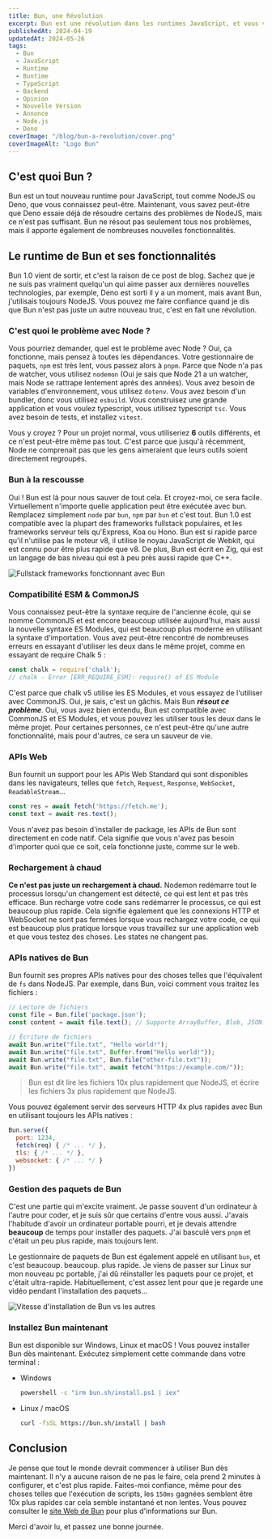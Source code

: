 ```yaml
---
title: Bun, une Révolution
excerpt: Bun est une révolution dans les runtimes JavaScript, et vous vous devez d'être excités. Voici pourquoi.
publishedAt: 2024-04-19
updatedAt: 2024-05-26
tags:
  - Bun
  - JavaScript
  - Runtime
  - Buntime
  - TypeScript
  - Backend
  - Opinion
  - Nouvelle Version
  - Annonce
  - Node.js
  - Deno
coverImage: "/blog/bun-a-revolution/cover.png"
coverImageAlt: "Logo Bun"
---
```


## C'est quoi Bun ?

Bun est un tout nouveau runtime pour JavaScript, tout comme NodeJS ou Deno, que vous connaissez peut-être. Maintenant, vous savez peut-être que Deno essaie déjà de résoudre certains des problèmes de NodeJS, mais ce n'est pas suffisant. Bun ne résout pas seulement tous nos problèmes, mais il apporte également de nombreuses nouvelles fonctionnalités.

## Le runtime de Bun et ses fonctionnalités

Bun 1.0 vient de sortir, et c'est la raison de ce post de blog. Sachez que je ne suis pas vraiment quelqu'un qui aime passer aux dernières nouvelles technologies, par exemple, Deno est sorti il y a un moment, mais avant Bun, j'utilisais toujours NodeJS. Vous pouvez me faire confiance quand je dis que Bun n'est pas juste un autre nouveau truc, c'est en fait une révolution.

### C'est quoi le problème avec Node ?

Vous pourriez demander, quel est le problème avec Node ? Oui, ça fonctionne, mais pensez à toutes les dépendances. Votre gestionnaire de paquets, `npm` est très lent, vous passez alors à `pnpm`. Parce que Node n'a pas de watcher, vous utilisez `nodemon` (Oui je sais que Node 21 a un watcher, mais Node se rattrape lentement après des années). Vous avez besoin de variables d'environnement, vous utilisez `dotenv`. Vous avez besoin d'un bundler, donc vous utilisez `esbuild`. Vous construisez une grande application et vous voulez typescript, vous utilisez typescript `tsc`. Vous avez besoin de tests, et installez `vitest`.

Vous y croyez ? Pour un projet normal, vous utiliseriez **6** outils différents, et ce n'est peut-être même pas tout. C'est parce que jusqu'à récemment, Node ne comprenait pas que les gens aimeraient que leurs outils soient directement regroupés.

### Bun à la rescousse

Oui ! Bun est là pour nous sauver de tout cela. Et croyez-moi, ce sera facile. Virtuellement n'importe quelle application peut être exécutée avec bun. Remplacez simplement `node` par `bun`, `npm` par `bun` et c'est tout. Bun 1.0 est compatible avec la plupart des frameworks fullstack populaires, et les frameworks serveur tels qu'Express, Koa ou Hono. Bun est si rapide parce qu'il n'utilise pas le moteur v8, il utilise le noyau JavaScript de Webkit, qui est connu pour être plus rapide que v8. De plus, Bun est écrit en Zig, qui est un langage de bas niveau qui est à peu près aussi rapide que C++.

![Fullstack frameworks fonctionnant avec Bun]($assets/blog/bun-a-revolution/frameworks.png 'Liste des frameworks')

### Compatibilité ESM & CommonJS

Vous connaissez peut-être la syntaxe require de l'ancienne école, qui se nomme CommonJS et est encore beaucoup utilisée aujourd'hui, mais aussi la nouvelle syntaxe ES Modules, qui est beaucoup plus moderne en utilisant la syntaxe d'importation. Vous avez peut-être rencontré de nombreuses erreurs en essayant d'utiliser les deux dans le même projet, comme en essayant de require Chalk 5 :

```js
const chalk = require('chalk');
// chalk - Error [ERR_REQUIRE_ESM]: require() of ES Module
```

C'est parce que chalk v5 utilise les ES Modules, et vous essayez de l'utiliser avec CommonJS. Oui, je sais, c'est un gâchis. Mais Bun ***résout ce problème***. Oui, vous avez bien entendu, Bun est compatible avec CommonJS et ES Modules, et vous pouvez les utiliser tous les deux dans le même projet. Pour certaines personnes, ce n'est peut-être qu'une autre fonctionnalité, mais pour d'autres, ce sera un sauveur de vie.

### APIs Web

Bun fournit un support pour les APIs Web Standard qui sont disponibles dans les navigateurs, telles que `fetch`, `Request`, `Response`, `WebSocket`, `ReadableStream`...

```js
const res = await fetch('https://fetch.me');
const text = await res.text();
```

Vous n'avez pas besoin d'installer de package, les APIs de Bun sont directement en code natif. Cela signifie que vous n'avez pas besoin d'importer quoi que ce soit, cela fonctionne juste, comme sur le web.

### Rechargement à chaud

**Ce n'est pas juste un rechargement à chaud.** Nodemon redémarre tout le processus lorsqu'un changement est détecté, ce qui est lent et pas très efficace. Bun recharge votre code sans redémarrer le processus, ce qui est beaucoup plus rapide. Cela signifie également que les connexions HTTP et WebSocket ne sont pas fermées lorsque vous rechargez votre code, ce qui est beaucoup plus pratique lorsque vous travaillez sur une application web et que vous testez des choses. Les states ne changent pas.

### APIs natives de Bun

Bun fournit ses propres APIs natives pour des choses telles que l'équivalent de `fs` dans NodeJS. Par exemple, dans Bun, voici comment vous traitez les fichiers :

```js
// Lecture de fichiers
const file = Bun.file('package.json');
const content = await file.text(); // Supporte ArrayBuffer, Blob, JSON...

// Écriture de fichiers
await Bun.write("file.txt", "Hello world!");
await Bun.write("file.txt", Buffer.from("Hello world!"));
await Bun.write("file.txt", Bun.file("other-file.txt"));
await Bun.write("file.txt", await fetch("https://example.com/"));
```

> Bun est dit lire les fichiers 10x plus rapidement que NodeJS, et écrire les fichiers 3x plus rapidement que NodeJS.

Vous pouvez également servir des serveurs HTTP 4x plus rapides avec Bun en utilisant toujours les APIs natives :

```js
Bun.serve({
  port: 1234,
  fetch(req) { /* ... */ },
  tls: { /* ... */ },
  websocket: { /* ... */ }
})
```

### Gestion des paquets de Bun

C'est une partie qui m'excite vraiment. Je passe souvent d'un ordinateur à l'autre pour coder, et je suis sûr que certains d'entre vous aussi. J'avais l'habitude d'avoir un ordinateur portable pourri, et je devais attendre **beaucoup** de temps pour installer des paquets. J'ai basculé vers `pnpm` et c'était un peu plus rapide, mais toujours lent.

Le gestionnaire de paquets de Bun est également appelé en utilisant `bun`, et c'est beaucoup. beaucoup. plus rapide. Je viens de passer sur Linux sur mon nouveau pc portable, j'ai dû réinstaller les paquets pour ce projet, et c'était ultra-rapide. Habituellement, c'est assez lent pour que je regarde une vidéo pendant l'installation des paquets...

![Vitesse d'installation de Bun vs les autres]($assets/blog/bun-a-revolution/installing.png 'Installation speeds')

### Installez Bun maintenant

Bun est disponible sur Windows, Linux et macOS ! Vous pouvez installer Bun dès maintenant. Exécutez simplement cette commande dans votre terminal :

- Windows
  
  ```bash
  powershell -c "irm bun.sh/install.ps1 | iex"
  ```

- Linux / macOS

  ```bash
  curl -fsSL https://bun.sh/install | bash
  ```

## Conclusion

Je pense que tout le monde devrait commencer à utiliser Bun dès maintenant. Il n'y a aucune raison de ne pas le faire, cela prend 2 minutes à configurer, et c'est plus rapide. Faites-moi confiance, même pour des choses telles que l'exécution de scripts, les `150ms` gagnées semblent être 10x plus rapides car cela semble instantané et non lentes. Vous pouvez consulter le [site Web de Bun](https://bun.sh/) pour plus d'informations sur Bun.

Merci d'avoir lu, et passez une bonne journée.
  